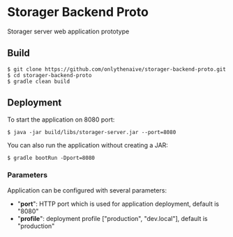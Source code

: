 # Storager Backend Proto
Storager server web application prototype

## Build
```
$ git clone https://github.com/onlythenaive/storager-backend-proto.git
$ cd storager-backend-proto
$ gradle clean build
```

## Deployment
To start the application on 8080 port:
```
$ java -jar build/libs/storager-server.jar --port=8080
```
You can also run the application without creating a JAR:
```
$ gradle bootRun -Dport=8080
```

### Parameters
Application can be configured with several parameters:
* "**port**": HTTP port which is used for application deployment, default is "8080"
* "**profile**": deployment profile ["production", "dev.local"], default is "production"
